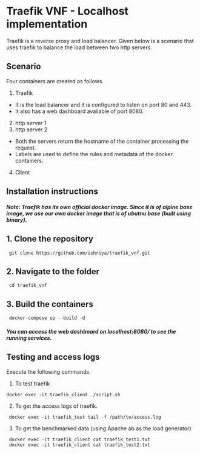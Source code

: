 # Traefik VNF - Localhost implementation

Traefik is a reverse proxy and load balancer. Given below is a scenario that uses traefik to balance the load between two http servers.

## Scenario

Four containers are created as follows.

1. Traefik
 - It is the load balancer and it is configured to listen on port 80 and 443.
 - It also has a web dashboard available of port 8080.
2. http server 1
3. http server 2
- Both the servers return the hostname of the container processing the request.
- Labels are used to define the rules and metadata of the docker containers.
4. Client

## Installation instructions

##### Note: Traefik has its own official docker image. Since it is of alpine base image, we use our own docker image that is of ubutnu base (built using binary).

## 1. Clone the repository

` git clone https://github.com/ishriya/traefik_vnf.git`

## 2. Navigate to the folder

` cd traefik_vnf`

## 3. Build the containers 

` docker-compose up --build -d`
 
##### You can access the web dashboard on localhost:8080/ to see the running services.

## Testing and access logs

Execute the following commands.

1. To test traefik

`docker exec -it traefik_client ./script.sh`

2. To get the access logs of traefik.

` docker exec -it traefik_test tail -f /path/to/access.log`

3. To get the benchmarked data (using Apache ab as the load generator) 

` docker exec -it traefik_client cat traefik_test1.txt`   
` docker exec -it traefik_client cat traefik_test2.txt`   
